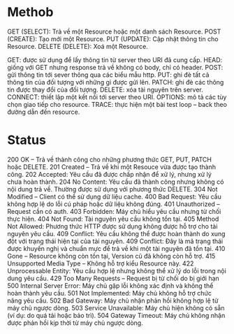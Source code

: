 # Methob
GET (SELECT): Trả về một Resource hoặc một danh sách Resource.
POST (CREATE): Tạo mới một Resource.
PUT (UPDATE): Cập nhật thông tin cho Resource.
DELETE (DELETE): Xoá một Resource.

GET: được sử dụng để lấy thông tin từ server theo URI đã cung cấp.
HEAD: giống với GET nhưng response trả về không có body, chỉ có header.
POST: gửi thông tin tới sever thông qua các biểu mẫu http.
PUT: ghi đè tất cả thông tin của đối tượng với những gì được gửi lên.
PATCH: ghi đè các thông tin được thay đổi của đối tượng.
DELETE: xóa tài nguyên trên server.
CONNECT: thiết lập một kết nối tới server theo URI.
OPTIONS: mô tả các tùy chọn giao tiếp cho resource.
TRACE: thực hiện một bài test loop – back theo đường dẫn đến resource.

# Status
200 OK – Trả về thành công cho những phương thức GET, PUT, PATCH hoặc DELETE.
201 Created – Trả về khi một Resouce vừa được tạo thành công.
202 Accepted: Yêu cầu đã được chấp nhận để xử lý, nhưng xử lý chưa hoàn thành.
204 No Content: Yêu cầu đã thành công nhưng không có nội dung trả về. Thường được sử dụng với phương thức DELETE.
304 Not Modified – Client có thể sử dụng dữ liệu cache.
400 Bad Request: Yêu cầu không hợp lệ do lỗi cú pháp hoặc dữ liệu không đúng.
401 Unauthorized – Request cần có auth.
403 Forbidden: Máy chủ hiểu yêu cầu nhưng từ chối thực hiện.
404 Not Found: Tài nguyên yêu cầu không tồn tại.
405 Method Not Allowed: Phương thức HTTP được sử dụng không được hỗ trợ cho tài nguyên yêu cầu.
409 Conflict: Yêu cầu không thể được hoàn thành do xung đột với trạng thái hiện tại của tài nguyên.
409 Conflict: Đây là mã trạng thái được khuyến nghị và chuẩn mực để trả về khi một tài nguyên đã tồn tại.
410 Gone – Resource không còn tồn tại, Version cũ đã không còn hỗ trợ.
415 Unsupported Media Type – Không hỗ trợ kiểu Resource này.
422 Unprocessable Entity: Yêu cầu hợp lệ nhưng không thể xử lý do lỗi trong nội dung yêu cầu.
429 Too Many Requests – Request bị từ chối do bị giới hạn
500 Internal Server Error: Máy chủ gặp lỗi không xác định và không thể hoàn thành yêu cầu.
501 Not Implemented: Máy chủ không hỗ trợ chức năng yêu cầu.
502 Bad Gateway: Máy chủ nhận phản hồi không hợp lệ từ máy chủ ngược dòng.
503 Service Unavailable: Máy chủ hiện không có sẵn (ví dụ: do quá tải hoặc bảo trì).
504 Gateway Timeout: Máy chủ không nhận được phản hồi kịp thời từ máy chủ ngược dòng.
